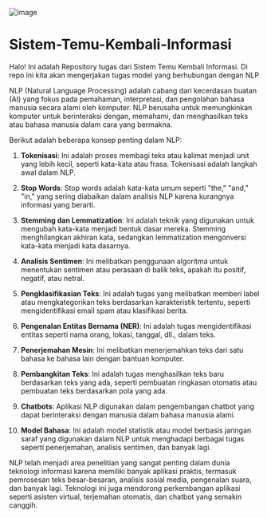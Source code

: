 ![image](https://github.com/Mazcho/Sistem-Temu-Kembali-Informasi/assets/77985996/acb57ef1-1931-4a5c-8eee-d3770dce7230)

# Sistem-Temu-Kembali-Informasi
Halo! Ini adalah Repository tugas dari Sistem Temu Kembali Informasi. Di repo ini kita akan mengerjakan tugas model yang berhubungan dengan NLP

NLP (Natural Language Processing) adalah cabang dari kecerdasan buatan (AI) yang fokus pada pemahaman, interpretasi, dan pengolahan bahasa manusia secara alami oleh komputer. NLP berusaha untuk memungkinkan komputer untuk berinteraksi dengan, memahami, dan menghasilkan teks atau bahasa manusia dalam cara yang bermakna.

Berikut adalah beberapa konsep penting dalam NLP:

1. **Tokenisasi**: Ini adalah proses membagi teks atau kalimat menjadi unit yang lebih kecil, seperti kata-kata atau frasa. Tokenisasi adalah langkah awal dalam NLP.

2. **Stop Words**: Stop words adalah kata-kata umum seperti "the," "and," "in," yang sering diabaikan dalam analisis NLP karena kurangnya informasi yang berarti.

3. **Stemming dan Lemmatization**: Ini adalah teknik yang digunakan untuk mengubah kata-kata menjadi bentuk dasar mereka. Stemming menghilangkan akhiran kata, sedangkan lemmatization mengonversi kata-kata menjadi kata dasarnya.

4. **Analisis Sentimen**: Ini melibatkan penggunaan algoritma untuk menentukan sentimen atau perasaan di balik teks, apakah itu positif, negatif, atau netral.

5. **Pengklasifikasian Teks**: Ini adalah tugas yang melibatkan memberi label atau mengkategorikan teks berdasarkan karakteristik tertentu, seperti mengidentifikasi email spam atau klasifikasi berita.

6. **Pengenalan Entitas Bernama (NER)**: Ini adalah tugas mengidentifikasi entitas seperti nama orang, lokasi, tanggal, dll., dalam teks.

7. **Penerjemahan Mesin**: Ini melibatkan menerjemahkan teks dari satu bahasa ke bahasa lain dengan bantuan komputer.

8. **Pembangkitan Teks**: Ini adalah tugas menghasilkan teks baru berdasarkan teks yang ada, seperti pembuatan ringkasan otomatis atau pembuatan teks berdasarkan pola yang ada.

9. **Chatbots**: Aplikasi NLP digunakan dalam pengembangan chatbot yang dapat berinteraksi dengan manusia dalam bahasa manusia alami.

10. **Model Bahasa**: Ini adalah model statistik atau model berbasis jaringan saraf yang digunakan dalam NLP untuk menghadapi berbagai tugas seperti penerjemahan, analisis sentimen, dan banyak lagi.

NLP telah menjadi area penelitian yang sangat penting dalam dunia teknologi informasi karena memiliki banyak aplikasi praktis, termasuk pemrosesan teks besar-besaran, analisis sosial media, pengenalan suara, dan banyak lagi. Teknologi ini juga mendorong perkembangan aplikasi seperti asisten virtual, terjemahan otomatis, dan chatbot yang semakin canggih.

